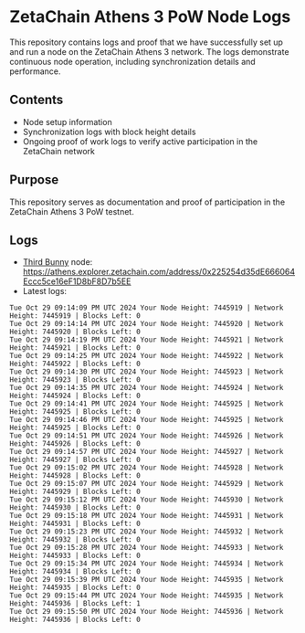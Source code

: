 # ZetaChain Athens 3 PoW Node Logs
This repository contains logs and proof that we have successfully set up and run a node on the ZetaChain Athens 3 network. The logs demonstrate continuous node operation, including synchronization details and performance.

## Contents
- Node setup information
- Synchronization logs with block height details
- Ongoing proof of work logs to verify active participation in the ZetaChain network

## Purpose
This repository serves as documentation and proof of participation in the ZetaChain Athens 3 PoW testnet.

## Logs

- [Third Bunny](https://thirdbunny.xyz/) node: https://athens.explorer.zetachain.com/address/0x225254d35dE666064Eccc5ce16eF1D8bF8D7b5EE
- Latest logs:
```
Tue Oct 29 09:14:09 PM UTC 2024 Your Node Height: 7445919 | Network Height: 7445919 | Blocks Left: 0
Tue Oct 29 09:14:14 PM UTC 2024 Your Node Height: 7445920 | Network Height: 7445920 | Blocks Left: 0
Tue Oct 29 09:14:19 PM UTC 2024 Your Node Height: 7445921 | Network Height: 7445921 | Blocks Left: 0
Tue Oct 29 09:14:25 PM UTC 2024 Your Node Height: 7445922 | Network Height: 7445922 | Blocks Left: 0
Tue Oct 29 09:14:30 PM UTC 2024 Your Node Height: 7445923 | Network Height: 7445923 | Blocks Left: 0
Tue Oct 29 09:14:35 PM UTC 2024 Your Node Height: 7445924 | Network Height: 7445924 | Blocks Left: 0
Tue Oct 29 09:14:41 PM UTC 2024 Your Node Height: 7445925 | Network Height: 7445925 | Blocks Left: 0
Tue Oct 29 09:14:46 PM UTC 2024 Your Node Height: 7445925 | Network Height: 7445925 | Blocks Left: 0
Tue Oct 29 09:14:51 PM UTC 2024 Your Node Height: 7445926 | Network Height: 7445926 | Blocks Left: 0
Tue Oct 29 09:14:57 PM UTC 2024 Your Node Height: 7445927 | Network Height: 7445927 | Blocks Left: 0
Tue Oct 29 09:15:02 PM UTC 2024 Your Node Height: 7445928 | Network Height: 7445928 | Blocks Left: 0
Tue Oct 29 09:15:07 PM UTC 2024 Your Node Height: 7445929 | Network Height: 7445929 | Blocks Left: 0
Tue Oct 29 09:15:12 PM UTC 2024 Your Node Height: 7445930 | Network Height: 7445930 | Blocks Left: 0
Tue Oct 29 09:15:18 PM UTC 2024 Your Node Height: 7445931 | Network Height: 7445931 | Blocks Left: 0
Tue Oct 29 09:15:23 PM UTC 2024 Your Node Height: 7445932 | Network Height: 7445932 | Blocks Left: 0
Tue Oct 29 09:15:28 PM UTC 2024 Your Node Height: 7445933 | Network Height: 7445933 | Blocks Left: 0
Tue Oct 29 09:15:34 PM UTC 2024 Your Node Height: 7445934 | Network Height: 7445934 | Blocks Left: 0
Tue Oct 29 09:15:39 PM UTC 2024 Your Node Height: 7445935 | Network Height: 7445935 | Blocks Left: 0
Tue Oct 29 09:15:44 PM UTC 2024 Your Node Height: 7445935 | Network Height: 7445936 | Blocks Left: 1
Tue Oct 29 09:15:50 PM UTC 2024 Your Node Height: 7445936 | Network Height: 7445936 | Blocks Left: 0
```
